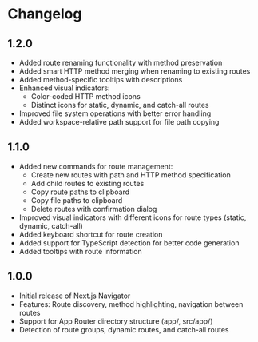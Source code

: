 # Changelog

## 1.2.0

- Added route renaming functionality with method preservation
- Added smart HTTP method merging when renaming to existing routes
- Added method-specific tooltips with descriptions
- Enhanced visual indicators:
  - Color-coded HTTP method icons
  - Distinct icons for static, dynamic, and catch-all routes
- Improved file system operations with better error handling
- Added workspace-relative path support for file path copying

## 1.1.0

- Added new commands for route management:
  - Create new routes with path and HTTP method specification
  - Add child routes to existing routes
  - Copy route paths to clipboard
  - Copy file paths to clipboard
  - Delete routes with confirmation dialog
- Improved visual indicators with different icons for route types (static, dynamic, catch-all)
- Added keyboard shortcut for route creation
- Added support for TypeScript detection for better code generation
- Added tooltips with route information

## 1.0.0

- Initial release of Next.js Navigator
- Features: Route discovery, method highlighting, navigation between routes
- Support for App Router directory structure (app/, src/app/)
- Detection of route groups, dynamic routes, and catch-all routes
